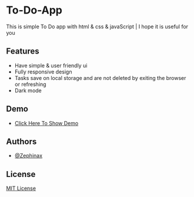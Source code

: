 # To-Do-App
This is simple To Do app with html &amp; css &amp; javaScript | I hope it is useful for you


## Features

- Have simple & user friendly ui
- Fully responsive design
- Tasks save on local storage and are not deleted by exiting the browser or refreshing
- Dark mode
  


## Demo 

- [Click Here To Show Demo](https://zephinax.github.io/ToDo-App/)


## Authors

- [@Zephinax](https://github.com/Zephinax)


## License 

[MIT License](LICENSE)

